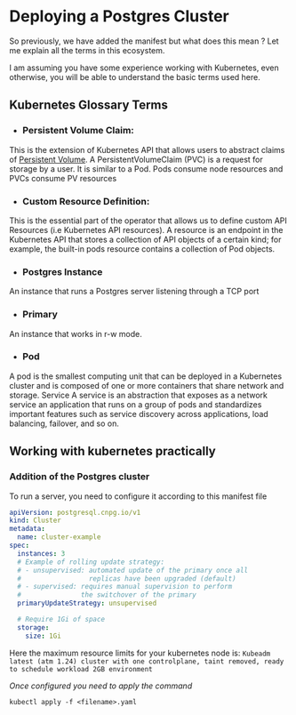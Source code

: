 # Deploying a Postgres Cluster

So previously, we have added the manifest but what does this mean ? Let me explain all the terms in this ecosystem.

I am assuming you have some experience working with Kubernetes, even otherwise, you will be able to understand the basic terms used here.

## Kubernetes Glossary Terms

- ### Persistent Volume Claim:

This is the extension of Kubernetes API that allows users to abstract claims of [Persistent Volume](https://kubernetes.io/docs/concepts/storage/persistent-volumes/). A PersistentVolumeClaim (PVC) is a request for storage by a user. It is similar to a Pod. Pods consume node resources and PVCs consume PV resources

- ### Custom Resource Definition:

This is the essential part of the operator that allows us to define custom API Resources (i.e Kubernetes API resources). A resource is an endpoint in the Kubernetes API that stores a collection of API objects of a certain kind; for example, the built-in pods resource contains a collection of Pod objects.

- ### Postgres Instance

An instance that runs a Postgres server listening through a TCP port

- ### Primary

An instance that works in r-w mode.

- ### Pod

A pod is the smallest computing unit that can be deployed in a Kubernetes cluster and is composed of one or more containers that share network and storage.
Service A service is an abstraction that exposes as a network service an application that runs on a group of pods and standardizes important features such as service discovery across applications, load balancing, failover, and so on.

## Working with kubernetes practically

### Addition of the Postgres cluster

To run a server, you need to configure it according to this manifest file

```yaml
apiVersion: postgresql.cnpg.io/v1
kind: Cluster
metadata:
  name: cluster-example
spec:
  instances: 3
  # Example of rolling update strategy:
  # - unsupervised: automated update of the primary once all
  #                 replicas have been upgraded (default)
  # - supervised: requires manual supervision to perform
  #               the switchover of the primary
  primaryUpdateStrategy: unsupervised

  # Require 1Gi of space
  storage:
    size: 1Gi
```

Here the maximum resource limits for your kubernetes node is:
`Kubeadm latest (atm 1.24) cluster with one controlplane, taint removed, ready to schedule workload 2GB environment`

_Once configured you need to apply the command_

`kubectl apply -f <filename>.yaml`
